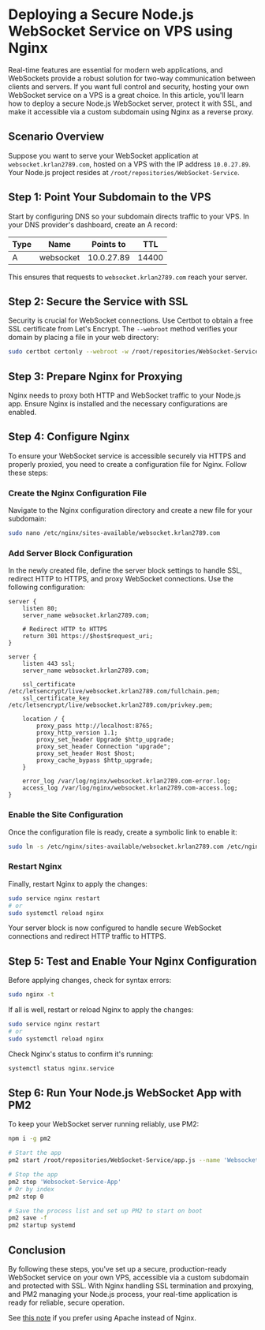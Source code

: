 # Deploying a Secure Node.js WebSocket Service on VPS using Nginx

Real-time features are essential for modern web applications, and WebSockets provide a robust solution for two-way communication between clients and servers. If you want full control and security, hosting your own WebSocket service on a VPS is a great choice. In this article, you'll learn how to deploy a secure Node.js WebSocket server, protect it with SSL, and make it accessible via a custom subdomain using Nginx as a reverse proxy.

## **Scenario Overview**

Suppose you want to serve your WebSocket application at `websocket.krlan2789.com`, hosted on a VPS with the IP address `10.0.27.89`. Your Node.js project resides at `/root/repositories/WebSocket-Service`.

## **Step 1: Point Your Subdomain to the VPS**

Start by configuring DNS so your subdomain directs traffic to your VPS. In your DNS provider's dashboard, create an A record:

| Type | Name      | Points to  | TTL   |
| ---- | --------- | ---------- | ----- |
| A    | websocket | 10.0.27.89 | 14400 |

This ensures that requests to `websocket.krlan2789.com` reach your server.

## **Step 2: Secure the Service with SSL**

Security is crucial for WebSocket connections. Use Certbot to obtain a free SSL certificate from Let's Encrypt. The `--webroot` method verifies your domain by placing a file in your web directory:

```bash
sudo certbot certonly --webroot -w /root/repositories/WebSocket-Service -d websocket.krlan2789.com
```

## **Step 3: Prepare Nginx for Proxying**

Nginx needs to proxy both HTTP and WebSocket traffic to your Node.js app. Ensure Nginx is installed and the necessary configurations are enabled.

## **Step 4: Configure Nginx**

To ensure your WebSocket service is accessible securely via HTTPS and properly proxied, you need to create a configuration file for Nginx. Follow these steps:

### **Create the Nginx Configuration File**

Navigate to the Nginx configuration directory and create a new file for your subdomain:

```bash
sudo nano /etc/nginx/sites-available/websocket.krlan2789.com
```

### **Add Server Block Configuration**

In the newly created file, define the server block settings to handle SSL, redirect HTTP to HTTPS, and proxy WebSocket connections. Use the following configuration:

```nginx
server {
    listen 80;
    server_name websocket.krlan2789.com;

    # Redirect HTTP to HTTPS
    return 301 https://$host$request_uri;
}

server {
    listen 443 ssl;
    server_name websocket.krlan2789.com;

    ssl_certificate /etc/letsencrypt/live/websocket.krlan2789.com/fullchain.pem;
    ssl_certificate_key /etc/letsencrypt/live/websocket.krlan2789.com/privkey.pem;

    location / {
        proxy_pass http://localhost:8765;
        proxy_http_version 1.1;
        proxy_set_header Upgrade $http_upgrade;
        proxy_set_header Connection "upgrade";
        proxy_set_header Host $host;
        proxy_cache_bypass $http_upgrade;
    }

    error_log /var/log/nginx/websocket.krlan2789.com-error.log;
    access_log /var/log/nginx/websocket.krlan2789.com-access.log;
}
```

### **Enable the Site Configuration**

Once the configuration file is ready, create a symbolic link to enable it:

```bash
sudo ln -s /etc/nginx/sites-available/websocket.krlan2789.com /etc/nginx/sites-enabled/
```

### **Restart Nginx**

Finally, restart Nginx to apply the changes:

```bash
sudo service nginx restart
# or
sudo systemctl reload nginx
```

Your server block is now configured to handle secure WebSocket connections and redirect HTTP traffic to HTTPS.

## **Step 5: Test and Enable Your Nginx Configuration**

Before applying changes, check for syntax errors:

```bash
sudo nginx -t
```

If all is well, restart or reload Nginx to apply the changes:

```bash
sudo service nginx restart
# or
sudo systemctl reload nginx
```

Check Nginx's status to confirm it's running:

```bash
systemctl status nginx.service
```

## **Step 6: Run Your Node.js WebSocket App with PM2**

To keep your WebSocket server running reliably, use PM2:

```bash
npm i -g pm2

# Start the app
pm2 start /root/repositories/WebSocket-Service/app.js --name 'Websocket-Service-App' --watch

# Stop the app
pm2 stop 'Websocket-Service-App'
# Or by index
pm2 stop 0

# Save the process list and set up PM2 to start on boot
pm2 save -f
pm2 startup systemd
```

## **Conclusion**

By following these steps, you've set up a secure, production-ready WebSocket service on your own VPS, accessible via a custom subdomain and protected with SSL. With Nginx handling SSL termination and proxying, and PM2 managing your Node.js process, your real-time application is ready for reliable, secure operation.

See [this note](/note/2/Secure%20WebSocket%20Service%20on%20a%20VPS%20using%20Apache) if you prefer using Apache instead of Nginx.